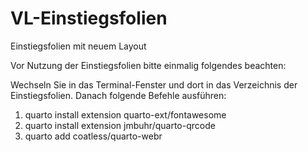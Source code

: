 # VL-Einstiegsfolien
Einstiegsfolien mit neuem Layout

Vor Nutzung der Einstiegsfolien bitte einmalig folgendes beachten:

Wechseln Sie in das Terminal-Fenster und dort in das Verzeichnis der Einstiegsfolien. Danach folgende Befehle ausführen:

1) quarto install extension quarto-ext/fontawesome
2) quarto install extension jmbuhr/quarto-qrcode
3) quarto add coatless/quarto-webr
